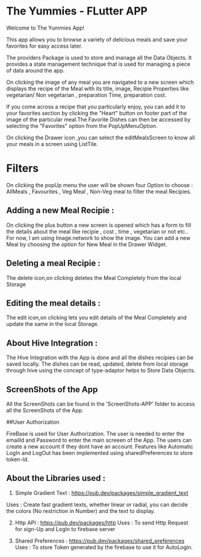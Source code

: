 

# The Yummies - FLutter APP

Welcome to The Yummies App!

This app allows you to browse a variety 
of delicious meals and save your favorites 
for easy access later.

The providers Package is used to store and manage all the Data Objects.  It provides a state management technique that is used for managing a piece of data around the app.

On clicking the image of any meal you are navigated to a new screen which displays the recipe of the Meal with its title, image, Recipie Properties like vegetarian/ Non vegetarian , preparation Time, preparation cost.

If you come across a recipe that you particularly enjoy, you can add it 
to your favorites section by clicking  the "Heart" button on footer part of the 
image of the particular meal.The Favorite Dishes can then be accessed 
by selecting the "Favorites" option from the PopUpMenuOption.

On clicking the Drawer icon ,you can select the editMealsScreen to know all your meals in a screen using ListTile.
# Filters 
On clicking the popUp menu the user will be shown four Option to choose : AllMeals , Favourites , Veg Meal , Non-Veg meal to filter the meal Recipies.

## Adding a new Meal Recipie :
On clicking the plus button a new screen is opened which has a form to fill the details about the meal like recipie , cost , time , vegetarian or not etc..
For now, I am using Image.network to show the image.
You can add a new Meal by choosing the option for New Meal in the Drawer Widget.

## Deleting a meal Recipie :
The delete icon,on clicking deletes the Meal Completely from the local Storage 

## Editing the meal details :
The edit icon,on clicking lets you edit details of the Meal Completely and update  the same in the local Storage. 

## About Hive Integration :
The Hive Integration with the App is done and all the dishes recipies can be saved locally. The dishes can be read, updated, delete from local storage through hive using the concept of type-adaptor helps to Store Data Objects. 

## ScreenShots of the App

All the ScreenShots can be found in the 'ScreenShots-APP' folder to access all the ScreenShots of the App.

##User Authorization 

FireBase is used for User Authorization. The user is needed to enter the emailId and Password to enter the main screeen of the App. The users can create a new account if they dont have an account. 
 Features like Automatic LogIn and LogOut has been implemented using sharedPreferences to store token-Id.     


## About the Libraries used : 
1) Simple Gradient Text :  https://pub.dev/packages/simple_gradient_text

Uses : Create fast  gradient texts, whether linear or radial, you can  decide the colors (No restriction in Number) and the text to display.

2) Http API : https://pub.dev/packages/http
Uses :  To send Http Request for sign-Up and LogIn to firebase server

3) Shared Preferences : https://pub.dev/packages/shared_preferences
Uses : To store Token generated by the firebase to use
it for AutoLogin.
